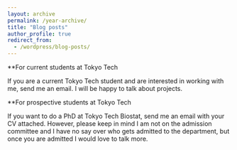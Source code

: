 ```yaml
---
layout: archive
permalink: /year-archive/
title: "Blog posts"
author_profile: true
redirect_from:
  - /wordpress/blog-posts/
---
```


**For current students at Tokyo Tech

If you are a current Tokyo Tech student and are interested in working with me, send me an email. I will be happy to talk about projects. 

**For prospective students at Tokyo Tech

If you want to do a PhD at Tokyo Tech Biostat, send me an email with your CV attached. However, please keep in mind I am not on the admission committee and I have no say over who gets admitted to the department, but once you are admitted I would love to talk more. 
